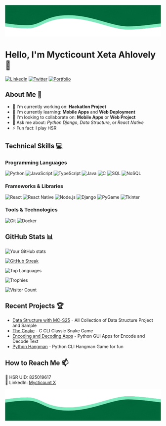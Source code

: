 <div align="center">
    <img src="./assets/waves-upper.gif" alt="Wave"/>
</div>

# Hello, I'm Mycticount Xeta Ahlovely 👋

[![LinkedIn](https://img.shields.io/badge/LinkedIn-0077B5?style=for-the-badge&logo=linkedin&logoColor=white)](https://www.linkedin.com/in/michael-ahlovely-stevenson-7b1b62325/)
[![Twitter](https://img.shields.io/badge/Twitter-1DA1F2?style=for-the-badge&logo=twitter&logoColor=white)](your-twitter-url)
[![Portfolio](https://img.shields.io/badge/Portfolio-%23000000.svg?style=for-the-badge&logo=firefox&logoColor=white)](your-portfolio-url)

## About Me 🚀
- 🔭 I'm currently working on: **Hackatlon Project**
- 🌱 I'm currently learning: **Mobile Apps** and **Web Deployment**
- 👯 I'm looking to collaborate on: **Mobile Apps** or **Web Project**
- 💬 Ask me about: *Python Django*, *Data Structure*, or *React Native*
- ⚡ Fun fact: I play HSR

## Technical Skills 💻

### Programming Languages
![Python](https://img.shields.io/badge/Python-3776AB?style=for-the-badge&logo=python&logoColor=white)
![JavaScript](https://img.shields.io/badge/JavaScript-F7DF1E?style=for-the-badge&logo=javascript&logoColor=black)
![TypeScript](https://img.shields.io/badge/TypeScript-007ACC?style=for-the-badge&logo=typescript&logoColor=white)
![Java](https://img.shields.io/badge/Java-ED8B00?style=for-the-badge&logo=openjdk&logoColor=white)
![C](https://img.shields.io/badge/C-00599C?style=for-the-badge&logo=c&logoColor=white)
![SQL](https://img.shields.io/badge/SQL-4479A1?style=for-the-badge&logo=mysql&logoColor=white)
![NoSQL](https://img.shields.io/badge/NoSQL-4EA94B?style=for-the-badge&logo=mongodb&logoColor=white)

### Frameworks & Libraries
![React](https://img.shields.io/badge/React-20232A?style=for-the-badge&logo=react&logoColor=61DAFB)
![React Native](https://img.shields.io/badge/React_Native-20232A?style=for-the-badge&logo=react&logoColor=61DAFB)
![Node.js](https://img.shields.io/badge/Node.js-339933?style=for-the-badge&logo=nodedotjs&logoColor=white)
![Django](https://img.shields.io/badge/Django-092E20?style=for-the-badge&logo=django&logoColor=white)
![PyGame](https://img.shields.io/badge/PyGame-092E20?style=for-the-badge&logo=python&logoColor=white)
![Tkinter](https://img.shields.io/badge/Tkinter-3776AB?style=for-the-badge&logo=python&logoColor=white)

### Tools & Technologies
![Git](https://img.shields.io/badge/Git-F05032?style=for-the-badge&logo=git&logoColor=white)
![Docker](https://img.shields.io/badge/Docker-2496ED?style=for-the-badge&logo=docker&logoColor=white)

## GitHub Stats 📊

![Your GitHub stats](https://github-readme-stats.vercel.app/api?username=Mycticount-X&show_icons=true&theme=gruvbox)

[![GitHub Streak](https://github-readme-streak-stats.herokuapp.com/?user=Mycticount-X&theme=gruvbox)](https://git.io/streak-stats)

![Top Languages](https://github-readme-stats.vercel.app/api/top-langs/?username=Mycticount-X&layout=compact&theme=gruvbox)

![Trophies](https://github-profile-trophy.vercel.app/?username=Mycticount-X&theme=gruvbox)

![Visitor Count](https://profile-counter.glitch.me/Mycticount-X/count.svg)

## Recent Projects 🏆

- [Data Structure with MC-S25](https://github.com/Mycticount-X/Data-Structure-and-Algorithm-MC-S25) - All Collection of Data Structure Project and Sample
- [The Cnake](https://github.com/Mycticount-X/The-Cnake) - C CLI Classic Snake Game
- [Encoding and Decoding Apps](https://github.com/Mycticount-X/Encryption-and-Decryption-Program) - Python GUI Apps for Encode and Decode Text
- [Python Hangman](https://github.com/Mycticount-X/Hangman-Game) - Python CLI Hangman Game for fun 

## How to Reach Me 📫

📧 HSR UID: 825019617  
💼 LinkedIn: [Mycticount X](https://www.linkedin.com/in/michael-ahlovely-stevenson-7b1b62325/)

<div align="center">
    <img src="./assets/waves-bottom.gif" alt="Wave"/>
</div>
